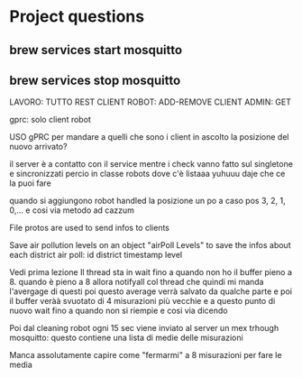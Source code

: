 # Project questions

## brew services start mosquitto
## brew services stop mosquitto


LAVORO:
TUTTO REST 
CLIENT ROBOT: ADD-REMOVE
CLIENT ADMIN: GET 



gprc: solo client robot

USO gPRC per mandare a quelli che sono i client in ascolto la posizione del nuovo arrivato?


il server è a contatto con il service
mentre i check vanno fatto sul singletone e sincronizzati percio in classe 
robots dove c'è listaaa yuhuuu daje che ce la puoi fare


quando si aggiungono robot handled la posizione un po a caso 
pos 3, 2, 1, 0,... e cosi via metodo ad cazzum

File protos are used to send infos to clients 

Save air pollution levels on an object "airPoll Levels" to save the infos about each district air poll:
id
district
timestamp 
level 


Vedi prima lezione
Il thread sta in wait fino a quando non ho il buffer pieno a 8. 
quando è pieno a 8 allora notifyall col thread che quindi mi manda l'avergage di questi
poi questo average verrà salvato da qualche parte e poi il buffer veràà svuotato di 4 misurazioni più vecchie
e a questo punto di nuovo wait fino a quando non si riempie e cosi via dicendo

Poi dal cleaning robot ogni 15 sec viene inviato al server un mex trhough mosquitto:
questo contiene una lista di medie delle misurazioni


Manca assolutamente capire come "fermarmi" a 8 misurazioni per fare le media
